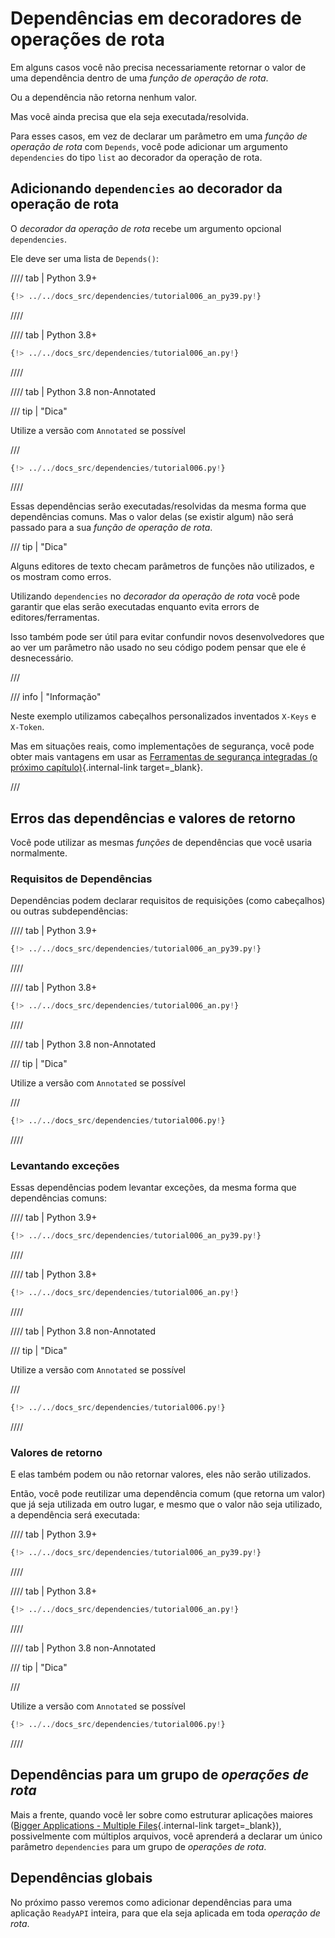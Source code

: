 # Dependências em decoradores de operações de rota

Em alguns casos você não precisa necessariamente retornar o valor de uma dependência dentro de uma _função de operação de rota_.

Ou a dependência não retorna nenhum valor.

Mas você ainda precisa que ela seja executada/resolvida.

Para esses casos, em vez de declarar um parâmetro em uma _função de operação de rota_ com `Depends`, você pode adicionar um argumento `dependencies` do tipo `list` ao decorador da operação de rota.

## Adicionando `dependencies` ao decorador da operação de rota

O _decorador da operação de rota_ recebe um argumento opcional `dependencies`.

Ele deve ser uma lista de `Depends()`:

//// tab | Python 3.9+

```Python hl_lines="19"
{!> ../../docs_src/dependencies/tutorial006_an_py39.py!}
```

////

//// tab | Python 3.8+

```Python hl_lines="18"
{!> ../../docs_src/dependencies/tutorial006_an.py!}
```

////

//// tab | Python 3.8 non-Annotated

/// tip | "Dica"

Utilize a versão com `Annotated` se possível

///

```Python hl_lines="17"
{!> ../../docs_src/dependencies/tutorial006.py!}
```

////

Essas dependências serão executadas/resolvidas da mesma forma que dependências comuns. Mas o valor delas (se existir algum) não será passado para a sua _função de operação de rota_.

/// tip | "Dica"

Alguns editores de texto checam parâmetros de funções não utilizados, e os mostram como erros.

Utilizando `dependencies` no _decorador da operação de rota_ você pode garantir que elas serão executadas enquanto evita errors de editores/ferramentas.

Isso também pode ser útil para evitar confundir novos desenvolvedores que ao ver um parâmetro não usado no seu código podem pensar que ele é desnecessário.

///

/// info | "Informação"

Neste exemplo utilizamos cabeçalhos personalizados inventados `X-Keys` e `X-Token`.

Mas em situações reais, como implementações de segurança, você pode obter mais vantagens em usar as [Ferramentas de segurança integradas (o próximo capítulo)](../security/index.md){.internal-link target=\_blank}.

///

## Erros das dependências e valores de retorno

Você pode utilizar as mesmas _funções_ de dependências que você usaria normalmente.

### Requisitos de Dependências

Dependências podem declarar requisitos de requisições (como cabeçalhos) ou outras subdependências:

//// tab | Python 3.9+

```Python hl_lines="8  13"
{!> ../../docs_src/dependencies/tutorial006_an_py39.py!}
```

////

//// tab | Python 3.8+

```Python hl_lines="7  12"
{!> ../../docs_src/dependencies/tutorial006_an.py!}
```

////

//// tab | Python 3.8 non-Annotated

/// tip | "Dica"

Utilize a versão com `Annotated` se possível

///

```Python hl_lines="6  11"
{!> ../../docs_src/dependencies/tutorial006.py!}
```

////

### Levantando exceções

Essas dependências podem levantar exceções, da mesma forma que dependências comuns:

//// tab | Python 3.9+

```Python hl_lines="10  15"
{!> ../../docs_src/dependencies/tutorial006_an_py39.py!}
```

////

//// tab | Python 3.8+

```Python hl_lines="9  14"
{!> ../../docs_src/dependencies/tutorial006_an.py!}
```

////

//// tab | Python 3.8 non-Annotated

/// tip | "Dica"

Utilize a versão com `Annotated` se possível

///

```Python hl_lines="8  13"
{!> ../../docs_src/dependencies/tutorial006.py!}
```

////

### Valores de retorno

E elas também podem ou não retornar valores, eles não serão utilizados.

Então, você pode reutilizar uma dependência comum (que retorna um valor) que já seja utilizada em outro lugar, e mesmo que o valor não seja utilizado, a dependência será executada:

//// tab | Python 3.9+

```Python hl_lines="11  16"
{!> ../../docs_src/dependencies/tutorial006_an_py39.py!}
```

////

//// tab | Python 3.8+

```Python hl_lines="10  15"
{!> ../../docs_src/dependencies/tutorial006_an.py!}
```

////

//// tab | Python 3.8 non-Annotated

/// tip | "Dica"

///

Utilize a versão com `Annotated` se possível

```Python hl_lines="9  14"
{!> ../../docs_src/dependencies/tutorial006.py!}
```

////

## Dependências para um grupo de _operações de rota_

Mais a frente, quando você ler sobre como estruturar aplicações maiores ([Bigger Applications - Multiple Files](../../tutorial/bigger-applications.md){.internal-link target=\_blank}), possivelmente com múltiplos arquivos, você aprenderá a declarar um único parâmetro `dependencies` para um grupo de _operações de rota_.

## Dependências globais

No próximo passo veremos como adicionar dependências para uma aplicação `ReadyAPI` inteira, para que ela seja aplicada em toda _operação de rota_.
